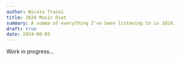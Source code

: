 ```yaml
---
author: Nicolo Traini
title: 2024 Music Diet
summary: A summa of everything I've been listening to in 2024.
draft: true
date: 2024-06-03
---
```


Work in progress...
